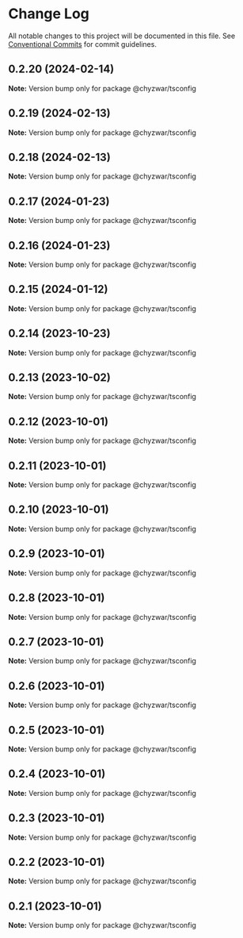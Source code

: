 # Change Log

All notable changes to this project will be documented in this file.
See [Conventional Commits](https://conventionalcommits.org) for commit guidelines.

## 0.2.20 (2024-02-14)

**Note:** Version bump only for package @chyzwar/tsconfig





## 0.2.19 (2024-02-13)

**Note:** Version bump only for package @chyzwar/tsconfig





## 0.2.18 (2024-02-13)

**Note:** Version bump only for package @chyzwar/tsconfig





## 0.2.17 (2024-01-23)

**Note:** Version bump only for package @chyzwar/tsconfig





## 0.2.16 (2024-01-23)

**Note:** Version bump only for package @chyzwar/tsconfig





## 0.2.15 (2024-01-12)

**Note:** Version bump only for package @chyzwar/tsconfig





## 0.2.14 (2023-10-23)

**Note:** Version bump only for package @chyzwar/tsconfig





## 0.2.13 (2023-10-02)

**Note:** Version bump only for package @chyzwar/tsconfig





## 0.2.12 (2023-10-01)

**Note:** Version bump only for package @chyzwar/tsconfig





## 0.2.11 (2023-10-01)

**Note:** Version bump only for package @chyzwar/tsconfig





## 0.2.10 (2023-10-01)

**Note:** Version bump only for package @chyzwar/tsconfig





## 0.2.9 (2023-10-01)

**Note:** Version bump only for package @chyzwar/tsconfig





## 0.2.8 (2023-10-01)

**Note:** Version bump only for package @chyzwar/tsconfig





## 0.2.7 (2023-10-01)

**Note:** Version bump only for package @chyzwar/tsconfig





## 0.2.6 (2023-10-01)

**Note:** Version bump only for package @chyzwar/tsconfig





## 0.2.5 (2023-10-01)

**Note:** Version bump only for package @chyzwar/tsconfig





## 0.2.4 (2023-10-01)

**Note:** Version bump only for package @chyzwar/tsconfig





## 0.2.3 (2023-10-01)

**Note:** Version bump only for package @chyzwar/tsconfig





## 0.2.2 (2023-10-01)

**Note:** Version bump only for package @chyzwar/tsconfig





## 0.2.1 (2023-10-01)

**Note:** Version bump only for package @chyzwar/tsconfig
